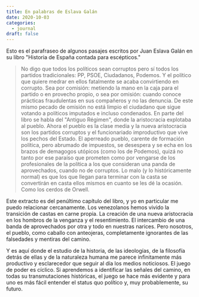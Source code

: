 ```yaml
---
title: En palabras de Eslava Galán
date: 2020-10-03
categories:
  - journal
draft: false
---
```


Esto es el parafraseo de algunos pasajes escritos por Juan Eslava Galán en su libro "Historia de España contada para escépticos."

> No digo que todos los políticos sean corruptos pero sí todos los partidos tradicionales: PP, PSOE, Ciudadanos, Podemos. 
> Y el político que quiere medrar en ellos fatalmente se acaba convirtiendo en corrupto.
> Sea por comisión: metiendo la mano en la caja para el partido o en provecho propio, o sea por omisión: cuando conoce prácticas fraudulentas en sus compañeros y no las denuncia.
> De este mismo pecado de omisión no está limpio el ciudadano que sigue votando a políticos imputados e incluso condenados.
> En parte del libro se habla del "Antiguo Régimen", donde la aristocracia explotaba al pueblo.
> Ahora el pueblo es la clase media y la nueva aristocracia son los partidos corruptos y el funcionariado improductivo que vive  los pechos del Estado.
> El aperreado pueblo, carente de formación política, pero abrumado de impuestos, se desespera y se echa en los brazos de demagogos utópicos (como los de Podemos), quizá no tanto por ese paraíso que prometen como por vengarse de los profesionales de la política a los que consideran una panda de aprovechados, cuando no de corruptos.
> Lo malo (y lo históricamente normal) es que los que llegan para terminar con la casta se convertirán en casta ellos mismos en cuanto se les dé la ocasión.
> Como los cerdos de Orwell.

Este extracto es del penúltimo capítulo del libro, y yo en particular me puedo relacionar cercanamente.
Los venezolanos hemos vivido la transición de castas en carne propia. La creación de una nueva aristocracia en los hombros de la venganza y el resentimiento.
El intercambio de una banda de aprovechados por otra y todo en nuestras narices. Pero nosotros, el pueblo, como caballo con anteojeras, completamente ignorantes de las falsedades y mentiras del camino.

Y es aquí donde el estudio de la historia, de las ideologías, de la filosofía detrás de ellas y de la naturaleza humana me parece infinitamente más productivo y esclarecedor que seguir al día los medios noticiosos.
El juego de poder es cíclico.
Si aprendemos a identificar las señales del camino, en todas su transmutaciones históricas, el juego se hace más evidente y para uno es más fácil entender el status quo político y, muy probablemente, su futuro.
